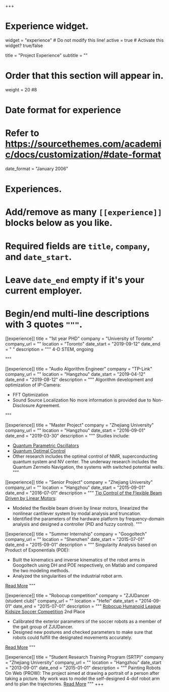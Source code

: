 +++
# Experience widget.
widget = "experience"  # Do not modify this line!
active = true  # Activate this widget? true/false

title = "Project Experience"
subtitle = ""

# Order that this section will appear in.
weight = 20
#8

# Date format for experience
#   Refer to https://sourcethemes.com/academic/docs/customization/#date-format
date_format = "January 2006"

# Experiences.
#   Add/remove as many `[[experience]]` blocks below as you like.
#   Required fields are `title`, `company`, and `date_start`.
#   Leave `date_end` empty if it's your current employer.
#   Begin/end multi-line descriptions with 3 quotes `"""`.
[[experience]]
  title = "1st year PHD"
  company = "University of Toronto"
  company_url = ""
  location = "Toronto"
  date_start = "2019-09-12"
  date_end = " "
  description = """
  4-D STEM, ongoing

  """


[[experience]]
  title = "Audio Algorithm Engineer"
  company = "TP-Link"
  company_url = ""
  location = "Hangzhou"
  date_start = "2019-04-12"
  date_end = "2019-08-12"
  description = """
  Algorithm development and optimization of IP-Camera:

  * FFT Optimization
  * Sound Source Localization
  No more information is provided due to Non-Disclosure Agreement.

  """

[[experience]]
  title = "Master Project"
  company = "Zhejiang University"
  company_url = ""
  location = "Hangzhou"
  date_start = "2016-09-01"
  date_end = "2019-03-30"
  description = """
  Studies include:

  * [Quantum Parametric Oscillators](https://bshizju.netlify.com/publication/frequency-control-of-quantum-parametric-oscillators/)  
  * [Quantum Optimal Control](https://bshizju.netlify.com/publication/time-scaling-transformation-in-quantum-optimal-control-computation/)
  * Other research includes the optimal control of NMR, superconducting quantum system and NV center. The underway research includes the Quantum Zermelo Navigation, the systems with switched potential wells.
  """

[[experience]]
  title = "Senior Project"
  company = "Zhejiang University"
  company_url = ""
  location = "Hangzhou"
  date_start = "2015-09-01"
  date_end = "2016-07-01"
  description = """
[Tip Control of the Flexible Beam Driven by Linear Motors](https://bshizju.netlify.com/publication/design-of-the-tip-control-of-flexible-beam-driven-by-linear-motor-based-on-vibration-modal-analysis/):

  * Modeled the flexible beam driven by linear motors, linearized the nonlinear cantilever system by modal analysis and truncation.
  * Identified the parameters of the hardware platform by frequency-domain analysis and designed a controller (PID and fuzzy control).
"""

[[experience]]
  title = "Summer Internship"
  company = "Googoltech"
  company_url = ""
  location = "Shenzhen"
  date_start = "2015-07-01"
  date_end = "2015-09-01"
  description = """
  Singularity Analysis based on Product of Exponentials (POE):

  * Built the kinematics and inverse kinematics of the robot arms in Googoltech using DH and POE respectively, on Matlab and compared the two modeling methods.
  * Analyzed the singularities of the industrial robot arm.

[Read More](/POE)
  """

[[experience]]
  title = "Robocup competition"
  company = "ZJUDancer (student club)"
  company_url = ""
  location = "Hefei"
  date_start = "2014-09-01"
  date_end = "2015-07-01"
  description = """
  [Robocup Humanoid League Kidsize Soccer Competition](https://www.robocup2015.org/) 2nd Place

  * Calibrated the exterior parameters of the soccer robots as a member of the gait group of ZJUDancer.
  * Designed new postures and checked parameters to make sure that robots
could fulfill the designated movements accurately.

[Read More](/ZJUDancer)
  """

[[experience]]
  title = "Student Research Training Program (SRTP)"
  company = "Zhejiang University"
  company_url = ""
  location = "Hangzhou"
  date_start = "2013-09-01"
  date_end = "2015-01-01"
  description = """
  Painting Robots On Web (PROW): The project aimed at drawing a portrait of a person after taking a picture. My work was to model the self-designed 4-dof robot arm and to plan the trajectories. [Read More](/PROW)
"""
+++
